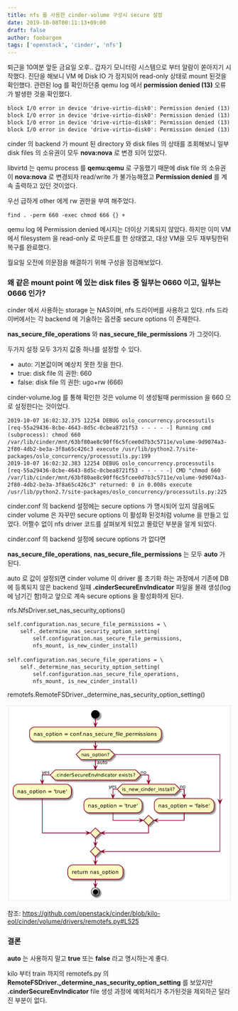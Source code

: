 ```yaml
---
title: nfs 를 사용한 cinder-volume 구성시 secure 설정
date: 2019-10-08T00:11:13+09:00
draft: false
author: foobargem
tags: ['openstack', 'cinder', 'nfs']
---
```



퇴근을 10여분 앞둔 금요일 오후..
갑자기 모니터링 시스템으로 부터 알람이 쏟아지기 시작했다.
진단을 해보니 VM 에 Disk IO 가 정지되어 read-only 상태로 mount 된것을 확인했다.
관련된 log 를 확인하던중 qemu log 에서 **<strong>permission denied (13)</strong>** 오류가 발생한 것을 확인했다.

```
block I/O error in device 'drive-virtio-disk0': Permission denied (13)
block I/O error in device 'drive-virtio-disk0': Permission denied (13)
block I/O error in device 'drive-virtio-disk0': Permission denied (13)
block I/O error in device 'drive-virtio-disk0': Permission denied (13)
```

cinder 의 backend 가 mount 된 directory 와 disk files 의 상태를 조회해보니
일부 disk files 의 소유권이 모두 **<strong>nova:nova</strong>** 로 변경 되어 있었다.

libvirtd 는 qemu process 를 **<strong>qemu:qemu</strong>** 로 구동했기 때문에
disk file 의 소유권이 **<strong>nova:nova</strong>** 로 변경되자 read/write 가 불가능해졌고
**<strong>Permission denied</strong>** 를 계속 출력하고 있던 것이었다.

우선 급하게 other 에게 rw 권한을 부여 해주었다.

```
find . -perm 660 -exec chmod 666 {} +
```

qemu log 에 Permission denied 메시지는 더이상 기록되지 않았다.
하지만 이미 VM에서 filesystem 을 read-only 로 마운트를 한 상태였고,
대상 VM을 모두 재부팅한뒤 복구를 완료했다.

월요일 오전에 의문점을 해결하기 위해 구성을 점검해보았다.


### 왜 같은 mount point 에 있는 disk files 중 일부는 0660 이고, 일부는 0666 인가?

cinder 에서 사용하는 storage 는 NAS이며, nfs 드라이버를 사용하고 있다.
nfs 드라이버에서는 각 backend 에 기술하는 옵션중 secure options 이 존재한다.

**<strong>nas_secure_file_operations</strong>** 와 **<strong>nas_secure_file_permissions</strong>** 가 그것이다.

두가지 설정 모두 3가지 값중 하나를 설정할 수 있다.

* auto: 기본값이며 예상치 못한 짓을 한다.
* true: disk file 의 권한: 660
* false: disk file 의 권한: ugo+rw (666)


cinder-volume.log 를 통해 확인한 것은 volume 이 생성될때 permission 을 660 으로 설정한다는 것이었다.

```
2019-10-07 16:02:32.375 12254 DEBUG oslo_concurrency.processutils [req-55a29436-8cbe-4643-8d5c-0cbea8721f53 - - - - -] Running cmd (subprocess): chmod 660 /var/lib/cinder/mnt/63bf80ae8c90ff6c5fcee0d7b3c5711e/volume-9d9074a3-2f80-4db2-be3a-3f8a65c426c3 execute /usr/lib/python2.7/site-packages/oslo_concurrency/processutils.py:199
2019-10-07 16:02:32.383 12254 DEBUG oslo_concurrency.processutils [req-55a29436-8cbe-4643-8d5c-0cbea8721f53 - - - - -] CMD "chmod 660 /var/lib/cinder/mnt/63bf80ae8c90ff6c5fcee0d7b3c5711e/volume-9d9074a3-2f80-4db2-be3a-3f8a65c426c3" returned: 0 in 0.008s execute /usr/lib/python2.7/site-packages/oslo_concurrency/processutils.py:225
```

cinder.conf 의 backend 설정에는 secure options 가 명시되어 있지 않음에도
cinder volume 은 자꾸만 secure options 이 활성화 된것처럼 volume 을 만들고 있었다.
어쩔수 없이 nfs driver 코드를 살펴보게 되었고 몰랐던 부분을 알게 되었다.

cinder.conf 의 backend 설정에 secure options 가 없다면

**<strong>nas_secure_file_operations</strong>**, **<strong>nas_secure_file_permissions</strong>** 는
모두 **<strong>auto</strong>** 가 된다.

auto 로 값이 설정되면 cinder volume 이 driver 롤 초기화 하는 과정에서 기존에 DB 에 등록되지 않은 backend 일때 
**<strong>.cinderSecureEnvIndicator</strong>** 파일을 몰래 생성(log에 남기긴 함)하고 앞으로 계속 secure options 을 활성화하게 된다.


nfs.NfsDriver.set_nas_security_options()

```
self.configuration.nas_secure_file_permissions = \
    self._determine_nas_security_option_setting(
        self.configuration.nas_secure_file_permissions,
        nfs_mount, is_new_cinder_install)

self.configuration.nas_secure_file_operations = \
    self._determine_nas_security_option_setting(
        self.configuration.nas_secure_file_operations,
        nfs_mount, is_new_cinder_install)
```


remotefs.RemoteFSDriver._determine_nas_security_option_setting()

![_determine_nas_security_option_setting](/images/cinder-volume-with-nfs/openstack-cinder-nfs-secure.png)

참조: https://github.com/openstack/cinder/blob/kilo-eol/cinder/volume/drivers/remotefs.py#L525


### 결론

**auto** 는 사용하지 말고 **true** 또는 **false** 라고 명시하는게 좋다.

kilo 부터 train 까지의 remotefs.py 의 **RemoteFSDriver._determine_nas_security_option_setting** 를 보았지만
**.cinderSecureEnvIndicator** file 생성 과정에 예외처리가 추가된것을 제외하곤 달라진 부분이 없다.
